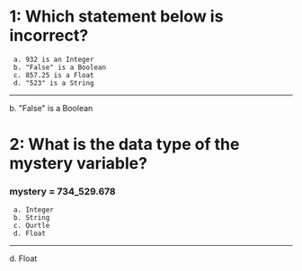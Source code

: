 # 1: Which statement below is incorrect?
```
 a. 932 is an Integer
 b. "False" is a Boolean
 c. 857.25 is a Float
 d. "523" is a String
```
---
 b. "False" is a Boolean

# 2: What is the data type of the mystery variable?
### mystery = 734_529.678
```
 a. Integer
 b. String
 c. Qurtle
 d. Float
```
---
 d. Float
